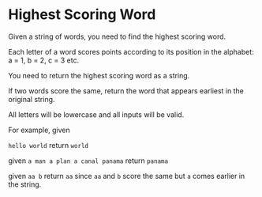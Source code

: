 # Highest Scoring Word

Given a string of words, you need to find the highest scoring word.

Each letter of a word scores points according to its position in the alphabet: a = 1, b = 2, c = 3 etc.

You need to return the highest scoring word as a string.

If two words score the same, return the word that appears earliest in the original string.

All letters will be lowercase and all inputs will be valid.

For example, given

`hello world` return `world`  

given `a man a plan a canal panama` return `panama`

given `aa b` return `aa` since `aa` and `b` score the same but `a` comes earlier in the string.
